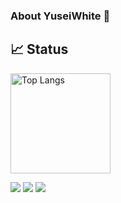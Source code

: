 ### About YuseiWhite 👋

## 📈 Status

<p align="left"> 
  <img alt="Top Langs" height="160px" src="https://github-readme-stats.vercel.app/api/top-langs/?username=YuseiWhite&layout=compact&show_icons=true" />
</p>

![](http://github-profile-summary-cards.vercel.app/api/cards/profile-details?username=YuseiWhite&theme=gruvbox)
![](http://github-profile-summary-cards.vercel.app/api/cards/repos-per-language?username=YuseiWhite&theme=gruvbox)
![](http://github-profile-summary-cards.vercel.app/api/cards/stats?username=YuseiWhite&theme=gruvbox)

<!--
**YuseiWhite/YuseiWhite** is a ✨ _special_ ✨ repository because its `README.md` (this file) appears on your GitHub profile.

<img alt="github stats" height="150px" src="https://github-readme-stats.vercel.app/api?username=YuseiWhite" />

[![trophy](https://github-profile-trophy.vercel.app/?username=YuseiWhite&margin-w=5)](https://github.com/YuseiWhite/)

![snek go brr](https://raw.githubusercontent.com/YuseiWhite/YuseiWhite/snek/snek-light.svg#gh-light-mode-only)
![snek go brr](https://raw.githubusercontent.com/YuseiWhite/YuseiWhite/snek/snek-dark.svg#gh-dark-mode-only)

![](http://github-profile-summary-cards.vercel.app/api/cards/most-commit-language?username=YuseiWhite&theme=gruvbox)
![](http://github-profile-summary-cards.vercel.app/api/cards/productive-time?username=YuseiWhite&theme=gruvbox&utcOffset=9)

Here are some ideas to get you started:

- 🔭 I’m currently working on ...
- 🌱 I’m currently learning ...
- 👯 I’m looking to collaborate on ...
- 🤔 I’m looking for help with ...
- 💬 Ask me about ...
- 📫 How to reach me: ...
- 😄 Pronouns: ...
- ⚡ Fun fact: ...
-->
